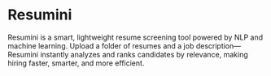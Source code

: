 # Resumini
Resumini is a smart, lightweight resume screening tool powered by NLP and machine learning. Upload a folder of resumes and a job description—Resumini instantly analyzes and ranks candidates by relevance, making hiring faster, smarter, and more efficient.
